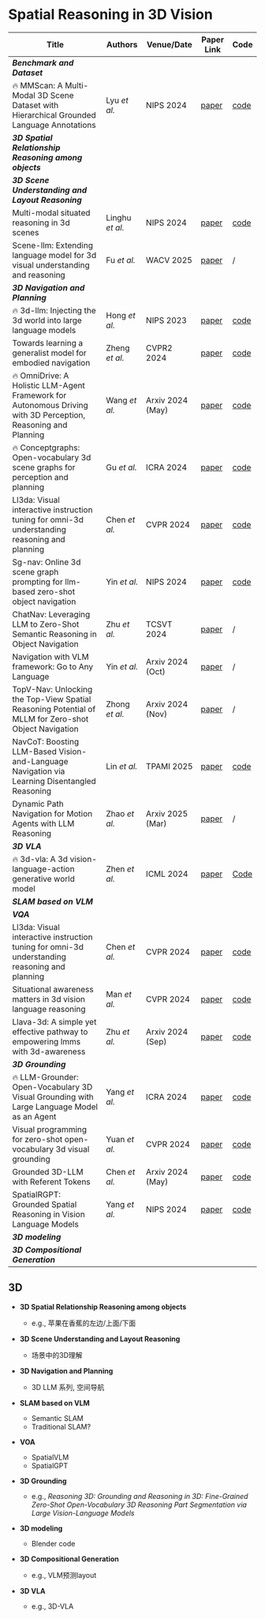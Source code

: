 
# Spatial Reasoning in 3D Vision

| Title                                                                                             | Authors       | Venue/Date       | Paper Link                                   | Code                                         |
---------------------------------------------------------------------------------------------------|---------------|------------------|----------------------------------------------|----------------------------------------------|
| ***Benchmark and Dataset*** |||||
| 🔥 MMScan: A Multi-Modal 3D Scene Dataset with Hierarchical Grounded Language Annotations | Lyu *et al.* | NIPS 2024 | [paper](https://proceedings.neurips.cc/paper_files/paper/2024/file/5aed0d900297bd5593afc14ff452d4a8-Paper-Datasets_and_Benchmarks_Track.pdf) | [code](https://github.com/OpenRobotLab/EmbodiedScan) |
| ***3D Spatial Relationship Reasoning among objects*** |||||
| ***3D Scene Understanding and Layout Reasoning*** |||||
| Multi-modal situated reasoning in 3d scenes | Linghu *et al.* | NIPS 2024 | [paper](https://proceedings.neurips.cc/paper_files/paper/2024/file/feaeec8ec2d3cb131fe18517ff14ec1f-Paper-Datasets_and_Benchmarks_Track.pdf) | [code](https://github.com/MSR3D/MSR3D) |
| Scene-llm: Extending language model for 3d visual understanding and reasoning | Fu *et al.* | WACV 2025 | [paper](https://arxiv.org/pdf/2403.11401) | / |
| ***3D Navigation and Planning*** |||||
| 🔥 3d-llm: Injecting the 3d world into large language models | Hong *et al.* | NIPS 2023 | [paper](https://proceedings.neurips.cc/paper_files/paper/2023/file/413885e70482b95dcbeeddc1daf39177-Paper-Conference.pdf) | [code](https://github.com/UMass-Embodied-AGI/3D-LLM) |
| Towards learning a generalist model for embodied navigation | Zheng *et al.* | CVPR2 2024 | [paper](https://openaccess.thecvf.com/content/CVPR2024/papers/Zheng_Towards_Learning_a_Generalist_Model_for_Embodied_Navigation_CVPR_2024_paper.pdf) | [code](https://github.com/zd11024/NaviLLM) |
| 🔥 OmniDrive: A Holistic LLM-Agent Framework for Autonomous Driving with 3D Perception, Reasoning and Planning | Wang *et al.* | Arxiv 2024 (May) | [paper](https://arxiv.org/pdf/2405.01533) | [code](https://github.com/NVlabs/OmniDrive) |
| 🔥 Conceptgraphs: Open-vocabulary 3d scene graphs for perception and planning | Gu *et al.* | ICRA 2024 | [paper](https://ieeexplore.ieee.org/iel8/10609961/10609862/10610243.pdf?casa_token=M6hQGyV3IEUAAAAA:H00JN_qifw9A_KA4byE0qpcj0ITOkPIBw8mFd4iUj59djitLQpv7Sl6ng5u9LMQGFPahuAXvHilEWw) | [code](https://github.com/concept-graphs/concept-graphs) |
| Ll3da: Visual interactive instruction tuning for omni-3d understanding reasoning and planning | Chen *et al.* | CVPR 2024 | [paper](https://openaccess.thecvf.com/content/CVPR2024/papers/Chen_LL3DA_Visual_Interactive_Instruction_Tuning_for_Omni-3D_Understanding_Reasoning_and_CVPR_2024_paper.pdf) | [code](https://github.com/Open3DA/LL3DA) |
| Sg-nav: Online 3d scene graph prompting for llm-based zero-shot object navigation | Yin *et al.* | NIPS 2024 | [paper](https://proceedings.neurips.cc/paper_files/paper/2024/file/098491b37deebbe6c007e69815729e09-Paper-Conference.pdf) | [code](https://github.com/bagh2178/SG-Nav) |
| ChatNav: Leveraging LLM to Zero-Shot Semantic Reasoning in Object Navigation | Zhu *et al.* | TCSVT 2024 | [paper](https://ieeexplore.ieee.org/abstract/document/10734363) | / |
| Navigation with VLM framework: Go to Any Language | Yin *et al.* | Arxiv 2024 (Oct) | [paper](https://arxiv.org/pdf/2410.02787) | / |
| TopV-Nav: Unlocking the Top-View Spatial Reasoning Potential of MLLM for Zero-shot Object Navigation | Zhong *et al.* | Arxiv 2024 (Nov) | [paper](https://arxiv.org/pdf/2411.16425) | / |
| NavCoT: Boosting LLM-Based Vision-and-Language Navigation via Learning Disentangled Reasoning | Lin *et al.* | TPAMI 2025 | [paper](https://ieeexplore.ieee.org/abstract/document/10938647) | [code](https://github.com/expectorlin/NavCoT) |
| Dynamic Path Navigation for Motion Agents with LLM Reasoning | Zhao *et al.* | Arxiv 2025 (Mar) | [paper](https://arxiv.org/pdf/2503.07323) | / |
| ***3D VLA*** |||||
| 🔥 3d-vla: A 3d vision-language-action generative world model | Zhen *et al.* | ICML 2024 | [paper](https://arxiv.org/pdf/2403.09631) | [Code](https://github.com/UMass-Embodied-AGI/3D-VLA) |
| ***SLAM based on VLM*** |||||
| ***VQA*** |||||
| Ll3da: Visual interactive instruction tuning for omni-3d understanding reasoning and planning | Chen *et al.* | CVPR 2024 | [paper](https://openaccess.thecvf.com/content/CVPR2024/papers/Chen_LL3DA_Visual_Interactive_Instruction_Tuning_for_Omni-3D_Understanding_Reasoning_and_CVPR_2024_paper.pdf) | [code](https://github.com/Open3DA/LL3DA) |
| Situational awareness matters in 3d vision language reasoning | Man *et al.* | CVPR 2024 | [paper](https://openaccess.thecvf.com/content/CVPR2024/papers/Man_Situational_Awareness_Matters_in_3D_Vision_Language_Reasoning_CVPR_2024_paper.pdf) | [code](https://github.com/YunzeMan/Situation3D) |
| Llava-3d: A simple yet effective pathway to empowering lmms with 3d-awareness | Zhu *et al.* | Arxiv 2024 (Sep) | [paper](https://arxiv.org/pdf/2409.18125) | [code](https://github.com/ZCMax/LLaVA-3D) |
| ***3D Grounding*** |||||
| 🔥 LLM-Grounder: Open-Vocabulary 3D Visual Grounding with Large Language Model as an Agent | Yang *et al.* | ICRA 2024 | [paper](https://ieeexplore.ieee.org/abstract/document/10610443) | [code](https://github.com/sled-group/chat-with-nerf) |
| Visual programming for zero-shot open-vocabulary 3d visual grounding | Yuan *et al.* | CVPR 2024 | [paper](https://openaccess.thecvf.com/content/CVPR2024/papers/Yuan_Visual_Programming_for_Zero-shot_Open-Vocabulary_3D_Visual_Grounding_CVPR_2024_paper.pdf) | [code](https://github.com/CurryYuan/ZSVG3D) |
| Grounded 3D-LLM with Referent Tokens | Chen *et al.* | Arxiv 2024 (May) | [paper](https://arxiv.org/pdf/2405.10370) | [code](https://github.com/OpenRobotLab/Grounded_3D-LLM) |
| SpatialRGPT: Grounded Spatial Reasoning in Vision Language Models | Yang *et al.* | NIPS 2024 | [paper](https://arxiv.org/pdf/2406.01584) | [code](https://github.com/AnjieCheng/SpatialRGPT) |
| ***3D modeling*** |||||
| ***3D Compositional Generation*** |||||

## 3D
- **3D Spatial Relationship Reasoning among objects**
  - e.g., 苹果在香蕉的左边/上面/下面
- **3D Scene Understanding and Layout Reasoning**
  - 场景中的3D理解
- **3D Navigation and Planning**
  - 3D LLM 系列, 空间导航

- **SLAM based on VLM**
  - Semantic SLAM
  - Traditional SLAM?

- **VOA**
  - SpatialVLM
  - SpatialGPT

- **3D Grounding**
  - e.g., *Reasoning 3D: Grounding and Reasoning in 3D: Fine-Grained Zero-Shot Open-Vocabulary 3D Reasoning Part Segmentation via Large Vision-Language Models*

- **3D modeling**
  - Blender code

- **3D Compositional Generation**
  - e.g., VLM预测layout

- **3D VLA**
  - e.g., 3D-VLA
